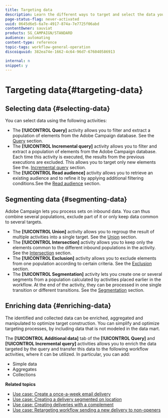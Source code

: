 ```yaml
---
title: Targeting data
description: Learn the different ways to target and select the data you need.
page-status-flag: never-activated
uuid: 0645d6e5-6a7e-4917-874a-7e7725f06abd
contentOwner: sauviat
products: SG_CAMPAIGN/STANDARD
audience: automating
content-type: reference
topic-tags: workflow-general-operation
discoiquuid: 382ea74e-1662-4c64-96d7-676040586913

internal: n
snippet: y
---
```


# Targeting data{#targeting-data}

## Selecting data {#selecting-data}

You can select data using the following activities:

* The **[!UICONTROL Query]** activity allows you to filter and extract a population of elements from the Adobe Campaign database. See the [Query](../../automating/using/query.md) section.
* The **[!UICONTROL Incremental query]** activity allows you to filter and extract a population of elements from the Adobe Campaign database. Each time this activity is executed, the results from the previous executions are excluded. This allows you to target only new elements See the. [Incremental query](../../automating/using/incremental-query.md) section.
* The **[!UICONTROL Read audience]** activity allows you to retrieve an existing audience and to refine it by applying additional filtering conditions.See the [Read audience](../../automating/using/read-audience.md) section.

## Segmenting data {#segmenting-data}

Adobe Campaign lets you process sets on inbound data. You can thus combine several populations, exclude part of it or only keep data common to several targets.

* The **[!UICONTROL Union]** activity allows you to regroup the result of multiple activities into a single target. See the [Union](../../automating/using/union.md) section.
* The **[!UICONTROL Intersection]** activity allows you to keep only the elements common to the different inbound populations in the activity. See the [Intersection](../../automating/using/intersection.md) section.
* The **[!UICONTROL Exclusion]** activity allows you to exclude elements from one population according to certain criteria. See the [Exclusion](../../automating/using/exclusion.md) section.
* The **[!UICONTROL Segmentation]** activity lets you create one or several segments from a population calculated by activities placed earlier in the workflow. At the end of the activity, they can be processed in one single transition or different transitions. See the [Segmentation](../../automating/using/segmentation.md) section.

## Enriching data {#enriching-data}

The identified and collected data can be enriched, aggregated and manipulated to optimize target construction. You can simplify and optimize targeting processes, by including data that is not modeled in the data mart.

The **[!UICONTROL Additional data]** tab of the **[!UICONTROL Query]** and **[!UICONTROL Incremental query]** activities allows you to enrich the data targeted by the query and transfer this data to the following workflow activities, where it can be utilized. In particular, you can add:

* Simple data
* Aggregates
* Collections

**Related topics**

* [Use case: Create a once-a-week email delivery](../../automating/using/workflow-weekly-offer.md)
* [Use case: Creating a delivery segmented on location](../../automating/using/workflow-segmentation-location.md)
* [Use case: Creating deliveries with a complement](../../automating/using/workflow-created-query-with-complement.md)
* [Use case: Retargeting workflow sending a new delivery to non-openers](../../automating/using/workflow-cross-channel-retargeting.md)
